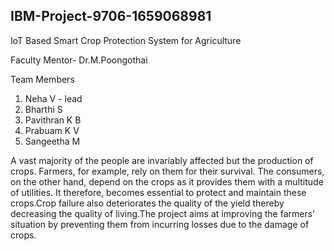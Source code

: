 ## IBM-Project-9706-1659068981
IoT Based Smart Crop Protection System for Agriculture

Faculty Mentor- Dr.M.Poongothai

Team Members
1) Neha V - lead
2) Bharthi S
3) Pavithran K B
4) Prabuam K V
5) Sangeetha M

A vast majority of the people are invariably affected but the production of crops. Farmers, for example, rely on them for their survival. The consumers, on the other
hand, depend on the crops as it provides them with a multitude of utilities. It therefore, becomes essential to protect and maintain these crops.Crop failure also 
deteriorates the quality of the yield thereby decreasing the quality of living.The project aims at improving the farmers’ situation by preventing them from incurring
losses due to the damage of crops. 





